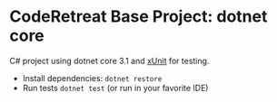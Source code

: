 # CodeRetreat Base Project: dotnet core

C# project using dotnet core 3.1 and
[xUnit](https://xunit.net/docs/getting-started/netcore/cmdline#write-first-tests)
for testing.

* Install dependencies: `dotnet restore`
* Run tests `dotnet test` (or run in your favorite IDE)
